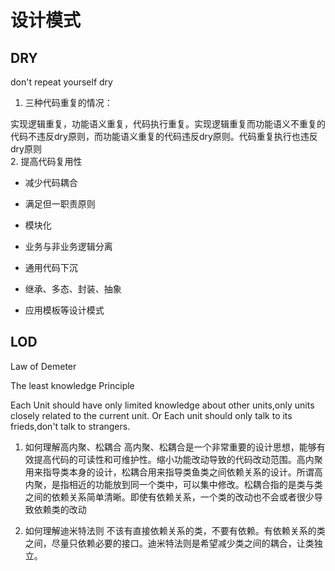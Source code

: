 # 设计模式

## DRY

don't repeat yourself  dry

1. 三种代码重复的情况：

实现逻辑重复，功能语义重复，代码执行重复。实现逻辑重复而功能语义不重复的代码不违反dry原则，而功能语义重复的代码违反dry原则。代码重复执行也违反dry原则
</br>
2. 提高代码复用性

* 减少代码耦合

* 满足但一职责原则

* 模块化

* 业务与非业务逻辑分离

* 通用代码下沉

* 继承、多态、封装、抽象

* 应用模板等设计模式

## LOD

Law of Demeter

The least knowledge Principle

Each Unit should have only limited knowledge about other units,only units closely related to the current unit. Or Each unit should only talk to its frieds,don't talk to strangers.

1. 如何理解高内聚、松耦合
高内聚、松耦合是一个非常重要的设计思想，能够有效提高代码的可读性和可维护性。缩小功能改动导致的代码改动范围。高内聚用来指导类本身的设计，松耦合用来指导类鱼类之间依赖关系的设计。所谓高内聚，是指相近的功能放到同一个类中，可以集中修改。松耦合指的是类与类之间的依赖关系简单清晰。即使有依赖关系，一个类的改动也不会或者很少导致依赖类的改动

2. 如何理解迪米特法则
不该有直接依赖关系的类，不要有依赖。有依赖关系的类之间，尽量只依赖必要的接口。迪米特法则是希望减少类之间的耦合，让类独立。
